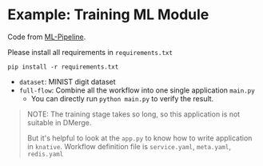 # Example: Training ML Module

Code from [ML-Pipeline](https://github.com/icanforce/Orion-OSDI22/tree/main/Benchmarks_AWS_Lambda/ML-Pipeline).

Please install all requirements in `requirements.txt`

```shell
pip install -r requirements.txt
```

- `dataset`: MINIST digit dataset
- `full-flow`: Combine all the workflow into one single application `main.py`
  - You can directly run `python main.py` to verify the result.

> NOTE: The training stage takes so long, so this application is not suitable in DMerge.
> 
> But it's helpful to look at the `app.py` to know how to write application in `knative`. Workflow definition file is `service.yaml`, `meta.yaml`, `redis.yaml`